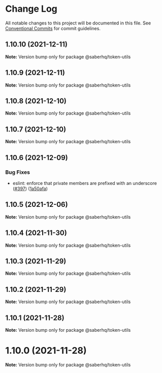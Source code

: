 # Change Log

All notable changes to this project will be documented in this file.
See [Conventional Commits](https://conventionalcommits.org) for commit guidelines.

## 1.10.10 (2021-12-11)

**Note:** Version bump only for package @saberhq/token-utils





## 1.10.9 (2021-12-11)

**Note:** Version bump only for package @saberhq/token-utils





## 1.10.8 (2021-12-10)

**Note:** Version bump only for package @saberhq/token-utils





## 1.10.7 (2021-12-10)

**Note:** Version bump only for package @saberhq/token-utils





## 1.10.6 (2021-12-09)


### Bug Fixes

* eslint: enforce that private members are prefixed with an underscore ([#397](https://github.com/saber-hq/solana-common/issues/397)) ([1a50afa](https://github.com/saber-hq/solana-common/commit/1a50afaf13cb4389ba009fd4bdf206a4db2cad93))





## 1.10.5 (2021-12-06)

**Note:** Version bump only for package @saberhq/token-utils





## 1.10.4 (2021-11-30)

**Note:** Version bump only for package @saberhq/token-utils





## 1.10.3 (2021-11-29)

**Note:** Version bump only for package @saberhq/token-utils





## 1.10.2 (2021-11-29)

**Note:** Version bump only for package @saberhq/token-utils





## 1.10.1 (2021-11-28)

**Note:** Version bump only for package @saberhq/token-utils





# 1.10.0 (2021-11-28)

**Note:** Version bump only for package @saberhq/token-utils
